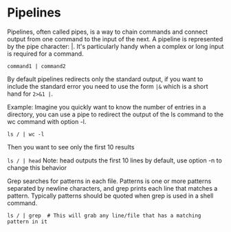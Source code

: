 # Pipelines

Pipelines, often called pipes, is a way to chain commands and connect output from one command to the input of the next. A pipeline is represented by the pipe character: |. It's particularly handy when a complex or long input is required for a command.

`command1 | command2`

By default pipelines redirects only the standard output, if you want to include the standard error you need to use the form `|&` which is a short hand for `2>&1 |`.

Example:
Imagine you quickly want to know the number of entries in a directory, you can use a pipe to redirect the output of the ls command to the wc command with option -l.

`ls / | wc -l`

Then you want to see only the first 10 results

`ls / | head`
Note: head outputs the first 10 lines by default, use option -n to change this behavior

Grep searches for patterns in each file. Patterns is one or more patterns separated by newline characters, and grep prints each line that matches a pattern. Typically patterns should be quoted when grep is used in a shell command.

`ls / | grep  # This will grab any line/file that has a matching pattern in it`